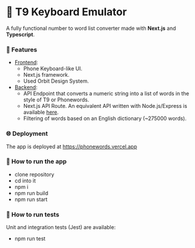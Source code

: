 # 🥝 T9 Keyboard Emulator

A fully functional number to word list converter made with __Next.js__ and __Typescript__.

### 🧮 Features
- <ins>Frontend</ins>:
  - Phone Keyboard-like UI.
  - Next.js framework.  
  - Used Orbit Design System.
- <ins>Backend</ins>:
  - API Endpoint that converts a numeric string into a list of words in the style of T9 or Phonewords.
  - Next.js API Route. An equivalent API written with Node.js/Express is available [here](https://github.com/thisisbernat/phonewords-express-typescript).
  - Filtering of words based on an English dictionary (~275000 words).

### 🌐 Deployment
The app is deployed at https://phonewords.vercel.app

### 🛫 How to run the app
- clone repository
- cd into it
- npm i
- npm run build
- npm run start

### 🧪 How to run tests
Unit and integration tests (Jest) are available:
- npm run test
